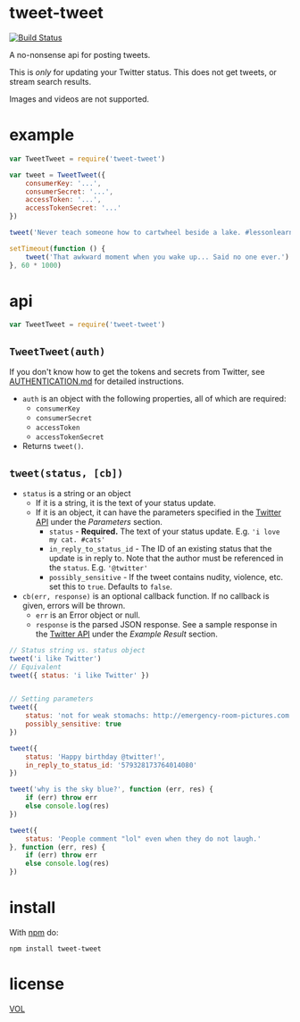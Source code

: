 tweet-tweet
=========

[![Build Status](https://travis-ci.org/ArtskydJ/tweet-tweet.svg)](https://travis-ci.org/ArtskydJ/tweet-tweet)

A no-nonsense api for posting tweets.

This is *only* for updating your Twitter status. This does not get tweets, or stream search results.

Images and videos are not supported.

# example

```js
var TweetTweet = require('tweet-tweet')

var tweet = TweetTweet({
	consumerKey: '...',
	consumerSecret: '...',
	accessToken: '...',
	accessTokenSecret: '...'
})

tweet('Never teach someone how to cartwheel beside a lake. #lessonlearned')

setTimeout(function () {
	tweet('That awkward moment when you wake up... Said no one ever.')
}, 60 * 1000)
```

# api

```js
var TweetTweet = require('tweet-tweet')
```

## `TweetTweet(auth)`

If you don't know how to get the tokens and secrets from Twitter, see [AUTHENTICATION.md](https://github.com/ArtskydJ/tweet-tweet/blob/master/AUTHENTICATION.md) for detailed instructions.

- `auth` is an object with the following properties, all of which are required:
	- `consumerKey`
	- `consumerSecret`
	- `accessToken`
	- `accessTokenSecret`
- Returns `tweet()`.

## `tweet(status, [cb])`

- `status` is a string or an object
	- If it is a string, it is the text of your status update.
	- If it is an object, it can have the parameters specified in the [Twitter API][twitter-update-status-api] under the *Parameters* section.
		- `status` - **Required.** The text of your status update. E.g. `'i love my cat. #cats'`
		- `in_reply_to_status_id` - The ID of an existing status that the update is in reply to. Note that the author must be referenced in the `status`. E.g. `'@twitter'`
		- `possibly_sensitive` - If the tweet contains nudity, violence, etc. set this to `true`. Defaults to `false`.
- `cb(err, response)` is an optional callback function. If no callback is given, errors will be thrown.
	- `err` is an Error object or null.
	- `response` is the parsed JSON response. See a sample response in the [Twitter API][twitter-update-status-api] under the *Example Result* section.

```js
// Status string vs. status object
tweet('i like Twitter')
// Equivalent
tweet({ status: 'i like Twitter' })


// Setting parameters
tweet({
	status: 'not for weak stomachs: http://emergency-room-pictures.com',
	possibly_sensitive: true
})

tweet({
	status: 'Happy birthday @twitter!',
	in_reply_to_status_id: '579328173764014080'
})

tweet('why is the sky blue?', function (err, res) {
	if (err) throw err
	else console.log(res)
})

tweet({
	status: 'People comment "lol" even when they do not laugh.'
}, function (err, res) {
	if (err) throw err
	else console.log(res)
})
```

# install

With [npm](http://nodejs.org/download) do:

	npm install tweet-tweet

# license

[VOL](http://veryopenlicense.com)



[twitter-update-status-api]: https://dev.twitter.com/rest/reference/post/statuses/update
